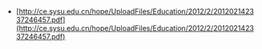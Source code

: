 * [http://ce.sysu.edu.cn/hope/UploadFiles/Education/2012/2/201202142337246457.pdf](http://ce.sysu.edu.cn/hope/UploadFiles/Education/2012/2/201202142337246457.pdf)
